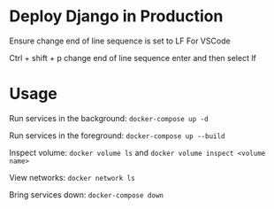 # Deploy Django in Production

Ensure change end of line sequence is set to LF
For VSCode

Ctrl + shift + p
change end of line sequence
enter
and then select lf

# Usage

Run services in the background:
`docker-compose up -d`

Run services in the foreground:
`docker-compose up --build`

Inspect volume:
`docker volume ls`
and
`docker volume inspect <volume name>`

View networks:
`docker network ls`

Bring services down:
`docker-compose down`
